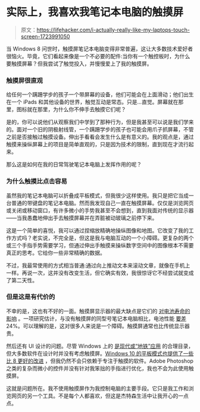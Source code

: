 # 实际上，我喜欢我笔记本电脑的触摸屏

> 原文：<https://lifehacker.com/i-actually-really-like-my-laptops-touch-screen-1723991050>

当 Windows 8 问世时，触摸屏笔记本电脑变得非常普遍，这让大多数技术爱好者很恼火。毕竟，它们看起来像是一个不必要的配件:当你有一个触控板时，为什么要触摸屏幕？但我尝试了触觉投入，并慢慢爱上了我的触摸屏。



### **触摸屏很直观**

给任何一个蹒跚学步的孩子一个带屏幕的设备，他们可能会在上面滑动；他们出生在一个 iPads 和其他设备的世界，触觉互动是常态。只是...直觉。屏幕就在那里，图标就在那里，为什么你不伸手去触摸它们呢？

是的，你可以说他们从观察我们中学到了那种行为，但是我甚至可以说是我们学来的。面对一个旧的阴极射线管，一个蹒跚学步的孩子也可能会用爪子抓屏幕，不管之前是否接触过触摸设备。伸出手看看会发生什么是有意义的。我的观点是，通过触摸来操纵屏幕上的项目是简单直观的，只是因为技术的限制，直到现在才流行起来。

那么这是如何在我的日常驾驶笔记本电脑上发挥作用的呢？

### **为什么触摸比点击容易**

虽然我的笔记本电脑可以折叠成平板模式，但我很少这样使用。我只是把它当成一台普通的带键盘的笔记本电脑。然而我发现自己一直在触摸屏幕。仅仅是浏览网页或关闭或移动窗口，有许多微小的手势我甚至不会想到，直到我面对传统的显示器——当我愚蠢地伸出手去触摸屏幕并在弄脏被动玻璃之前停下来。

这是一个简单的喜悦，我可以通过捏缩放精确地操纵图像和地图。它改变了我的工作方式吗？老实说，不完全是，但这是我与电脑互动的一个小障碍。更复杂的两个或三个手指手势需要学习，但通过伸出手触摸来操纵数字空间中的图像根本不需要真正的思考。它给你一些非常精确的数据。

不过，我最常使用的方式相当普通:通过向上推动文本来滚动文章，就像在手机上一样。再说一次，这并没有改变生活，但它确实有效，我很惊讶它不经尝试就变成了第二天性。

### 但是这是有代价的

不幸的是，这也有不好的一面。触摸屏显示器的最大缺点是它们的 [对电池寿命的影响](http://lifehacker.com/touch-screen-laptops-are-a-battery-drain-even-with-tou-1707236141#_ga=1.216531027.410417895.1430444016) 。一项研究估计，与没有触摸屏的同型号笔记本电脑相比，电池性能 [要差](http://blog.laptopmag.com/dont-buy-a-touch-screen-laptop)24%。可以理解的是，这对很多人来说是一个障碍。触摸屏通常也比传统显示器贵。

然后还有 UI 设计的问题。尽管 Windows 上的 [是现代或“地铁”应用](http://lifehacker.com/the-best-new-apps-in-the-windows-8-store-5955209#_ga=1.241223879.410417895.1430444016) 的合理目录，但大多数软件在设计时并没有考虑触摸屏。[Windows 10 的平板模式也提供了一些比 8 更好的改进](http://www.howtogeek.com/221973/what-is-tablet-mode-in-windows-10-and-how-to-turn-it-on-and-off/) ，但我仍然不会只依赖于专注于触摸的软件。Adobe Photoshop 之类的复杂而微小的控件并没有针对我笨拙的手指进行优化，我也不会为此使用触摸屏。

这就是问题所在。我不使用触摸屏作为我控制电脑的主要手段。它只是我工作和浏览网页的另一个工具。不是每个人都喜欢，但这是杰特森生活中让我开心的一点点。